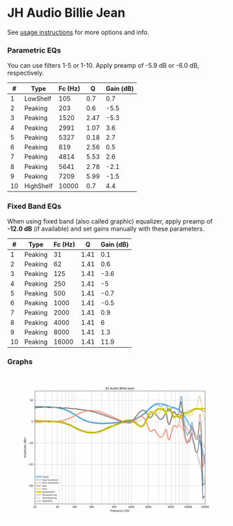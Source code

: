 # JH Audio Billie Jean
See [usage instructions](https://github.com/jaakkopasanen/AutoEq#usage) for more options and info.

### Parametric EQs
You can use filters 1-5 or 1-10. Apply preamp of -5.9 dB or -6.0 dB, respectively.

|   # | Type      |   Fc (Hz) |    Q |   Gain (dB) |
|-----|-----------|-----------|------|-------------|
|   1 | LowShelf  |       105 | 0.7  |         0.7 |
|   2 | Peaking   |       203 | 0.6  |        -5.5 |
|   3 | Peaking   |      1520 | 2.47 |        -5.3 |
|   4 | Peaking   |      2991 | 1.07 |         3.6 |
|   5 | Peaking   |      5327 | 0.18 |         2.7 |
|   6 | Peaking   |       819 | 2.56 |         0.5 |
|   7 | Peaking   |      4814 | 5.53 |         2.6 |
|   8 | Peaking   |      5641 | 2.78 |        -2.1 |
|   9 | Peaking   |      7209 | 5.99 |        -1.5 |
|  10 | HighShelf |     10000 | 0.7  |         4.4 |

### Fixed Band EQs
When using fixed band (also called graphic) equalizer, apply preamp of **-12.0 dB** (if available) and set gains manually with these parameters.

|   # | Type    |   Fc (Hz) |    Q |   Gain (dB) |
|-----|---------|-----------|------|-------------|
|   1 | Peaking |        31 | 1.41 |         0.1 |
|   2 | Peaking |        62 | 1.41 |         0.6 |
|   3 | Peaking |       125 | 1.41 |        -3.6 |
|   4 | Peaking |       250 | 1.41 |        -5   |
|   5 | Peaking |       500 | 1.41 |        -0.7 |
|   6 | Peaking |      1000 | 1.41 |        -0.5 |
|   7 | Peaking |      2000 | 1.41 |         0.9 |
|   8 | Peaking |      4000 | 1.41 |         6   |
|   9 | Peaking |      8000 | 1.41 |         1.3 |
|  10 | Peaking |     16000 | 1.41 |        11.9 |

### Graphs
![](./JH%20Audio%20Billie%20Jean.png)

